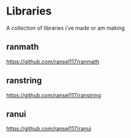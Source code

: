 # Libraries
A collection of libraries i've made or am making

## ranmath
https://github.com/ransel117/ranmath
## ranstring
https://github.com/ransel117/ranstring
## ranui
https://github.com/ransel117/ranui
